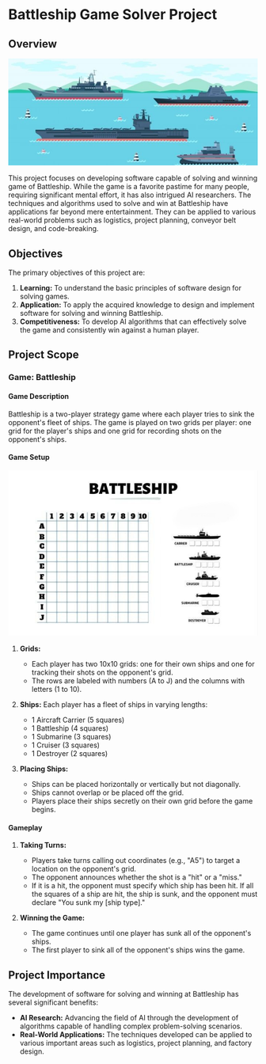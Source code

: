 # Battleship Game Solver Project

## Overview

<img src="img.jpg" alt="img"/>

This project focuses on developing software capable of solving and winning game of Battleship. While the game is a favorite pastime for many people, requiring significant mental effort, it has also intrigued AI researchers. The techniques and algorithms used to solve and win at Battleship have applications far beyond mere entertainment. They can be applied to various real-world problems such as logistics, project planning, conveyor belt design, and code-breaking.

## Objectives

The primary objectives of this project are:
1. **Learning:** To understand the basic principles of software design for solving games.
2. **Application:** To apply the acquired knowledge to design and implement software for solving and winning Battleship.
3. **Competitiveness:** To develop AI algorithms that can effectively solve the game and consistently win against a human player.

## Project Scope

### Game: Battleship

#### Game Description
Battleship is a two-player strategy game where each player tries to sink the opponent's fleet of ships. The game is played on two grids per player: one grid for the player's ships and one grid for recording shots on the opponent's ships.

#### Game Setup

<img src="img2.jpg" alt="img2"/>

1. **Grids:**
   - Each player has two 10x10 grids: one for their own ships and one for tracking their shots on the opponent's grid.
   - The rows are labeled with numbers (A to J) and the columns with letters (1 to 10).

2. **Ships:**
   Each player has a fleet of ships in varying lengths:
   - 1 Aircraft Carrier (5 squares)
   - 1 Battleship (4 squares)
   - 1 Submarine (3 squares)
   - 1 Cruiser (3 squares)
   - 1 Destroyer (2 squares)

3. **Placing Ships:**
   - Ships can be placed horizontally or vertically but not diagonally.
   - Ships cannot overlap or be placed off the grid.
   - Players place their ships secretly on their own grid before the game begins.

#### Gameplay

1. **Taking Turns:**
   - Players take turns calling out coordinates (e.g., "A5") to target a location on the opponent's grid.
   - The opponent announces whether the shot is a "hit" or a "miss."
   - If it is a hit, the opponent must specify which ship has been hit. If all the squares of a ship are hit, the ship is sunk, and the opponent must declare "You sunk my [ship type]."

2. **Winning the Game:**
   - The game continues until one player has sunk all of the opponent's ships.
   - The first player to sink all of the opponent's ships wins the game.

## Project Importance

The development of software for solving and winning at Battleship has several significant benefits:
- **AI Research:** Advancing the field of AI through the development of algorithms capable of handling complex problem-solving scenarios.
- **Real-World Applications:** The techniques developed can be applied to various important areas such as logistics, project planning, and factory design.
